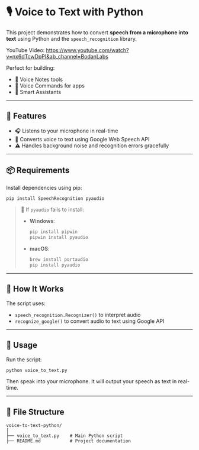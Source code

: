 # 🎙️ Voice to Text with Python

This project demonstrates how to convert **speech from a microphone into text** using Python and the `speech_recognition` library.

YouTube Video: https://www.youtube.com/watch?v=nx6dTcwDpPI&ab_channel=BodanLabs


Perfect for building:
- 🔹 Voice Notes tools
- 🔹 Voice Commands for apps
- 🔹 Smart Assistants

---

## 🚀 Features

- 🎧 Listens to your microphone in real-time
- 📝 Converts voice to text using Google Web Speech API
- ⚠️ Handles background noise and recognition errors gracefully

---

## 📦 Requirements

Install dependencies using pip:

```bash
pip install SpeechRecognition pyaudio
```

> 🔧 If `pyaudio` fails to install:
>
> - **Windows**:
>   ```bash
>   pip install pipwin
>   pipwin install pyaudio
>   ```
> - **macOS**:
>   ```bash
>   brew install portaudio
>   pip install pyaudio
>   ```

---

## 🧠 How It Works

The script uses:
- `speech_recognition.Recognizer()` to interpret audio
- `recognize_google()` to convert audio to text using Google API

---

## 🧪 Usage

Run the script:

```bash
python voice_to_text.py
```

Then speak into your microphone. It will output your speech as text in real-time.

---

## 📁 File Structure

```
voice-to-text-python/
│
├── voice_to_text.py    # Main Python script
├── README.md           # Project documentation
```
